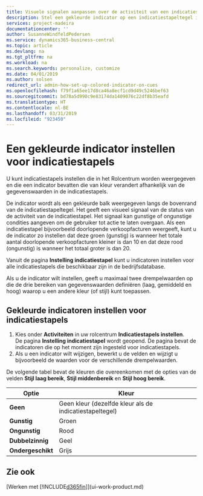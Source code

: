 ```yaml
---
title: Visuele signalen aanpassen over de activiteit van een indicatiestapel | Microsoft Docs
description: Stel een gekleurde indicator op een indicatiestapeltegel in om een aangepast visueel signaal van de activiteit van de indicatiestapel te bieden.
services: project-madeira
documentationcenter: ''
author: SusanneWindfeldPedersen
ms.service: dynamics365-business-central
ms.topic: article
ms.devlang: na
ms.tgt_pltfrm: na
ms.workload: na
ms.search.keywords: personalize, customize
ms.date: 04/01/2019
ms.author: solsen
redirect_url: admin-how-set-up-colored-indicator-on-cues
ms.openlocfilehash: f79f1a65ee17d8ca46a8ecf1cd9d49c5246bef63
ms.sourcegitcommit: bd78a5d990c9e83174da1409076c22df8b35eafd
ms.translationtype: HT
ms.contentlocale: nl-BE
ms.lasthandoff: 03/31/2019
ms.locfileid: "923450"
---
```

# <a name="set-up-a-colored-indicator-on-cues"></a>Een gekleurde indicator instellen voor indicatiestapels
U kunt indicatiestapels instellen die in het Rolcentrum worden weergegeven en die een indicator bevatten die van kleur verandert afhankelijk van de gegevenswaarden in de indicatiestapels.

De indicator wordt als een gekleurde balk weergegeven langs de bovenrand van de indicatiestapeltegel. Het geeft een visueel signaal van de status van de activiteit van de indicatiestapel. Het signaal kan gunstige of ongunstige condities aangeven om de gebruiker tot actie te laten overgaan. Als een indicatiestapel bijvoorbeeld doorlopende verkoopfacturen weergeeft, kunt u de indicator zo instellen dat deze groen (gunstig) is wanneer het totale aantal doorlopende verkoopfacturen kleiner is dan 10 en dat deze rood (ongunstig) is wanneer het totaal groter is dan 20.

Vanuit de pagina **Instelling indicatiestapel** kunt u indicatoren instellen voor alle indicatiestapels die beschikbaar zijn in de bedrijfsdatabase.

Als u de indicator wilt instellen, geeft u maximaal twee drempelwaarden op die de drie bereiken van gegevenswaarden definiëren (laag, gemiddeld en hoog) waarop u een andere kleur (of stijl) kunt toepassen.

## <a name="to-set-up-colored-indicators-on-cues"></a>Gekleurde indicatoren instellen voor indicatiestapels
1. Kies onder **Activiteiten** in uw rolcentrum **Indicatiestapels instellen**.  
   De pagina **Instelling indicatiestapel** wordt geopend. De pagina bevat de indicatoren die op het moment zijn ingesteld voor indicatiestapels.
2. Als u een indicator wilt wijzigen, bewerkt u de velden en wijzigt u bijvoorbeeld de waarden voor de verschillende drempelwaarden.  

De volgende tabel bevat de kleuren die overeenkomen met de opties van de velden **Stijl laag bereik**, **Stijl middenbereik** en **Stijl hoog bereik**.

| Optie | Kleur |
| --- | --- |
| **Geen** |Geen kleur (dezelfde kleur als de indicatiestapeltegel)|
| **Gunstig** |Groen |
| **Ongunstig** |Rood |
| **Dubbelzinnig** |Geel |
| **Ondergeschikt** |Grijs |

## <a name="see-also"></a>Zie ook
[Werken met [!INCLUDE[d365fin](includes/d365fin_md.md)]](ui-work-product.md)
